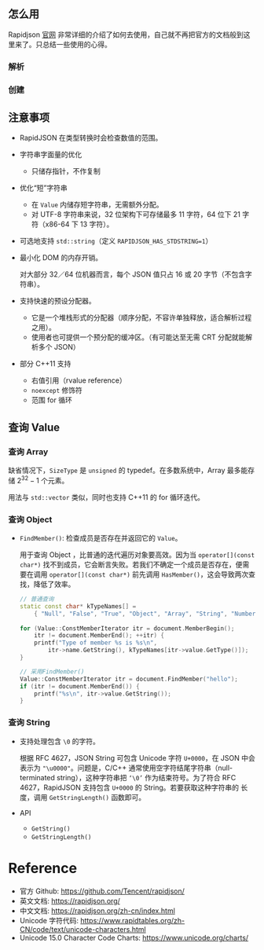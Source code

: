 

## 怎么用

Rapidjson [官网](https://rapidjson.org/zh-cn/md_doc_tutorial_8zh-cn.html) 非常详细的介绍了如何去使用，自己就不再把官方的文档般到这里来了。只总结一些使用的心得。

### 解析



### 创建



## 注意事项

- RapidJSON 在类型转换时会检查数值的范围。
- 字符串字面量的优化
  - 只储存指针，不作复制
- 优化“短”字符串
  - 在 `Value` 内储存短字符串，无需额外分配。
  - 对 UTF-8 字符串来说，32 位架构下可存储最多 11 字符，64 位下 21 字符（x86-64 下 13 字符）。
- 可选地支持 `std::string`（定义 `RAPIDJSON_HAS_STDSTRING=1`）

- 最小化 DOM 的内存开销。

  对大部分 32／64 位机器而言，每个 JSON 值只占 16 或 20 字节（不包含字符串）。

- 支持快速的预设分配器。

  - 它是一个堆栈形式的分配器（顺序分配，不容许单独释放，适合解析过程之用）。
  - 使用者也可提供一个预分配的缓冲区。（有可能达至无需 CRT 分配就能解析多个 JSON）

- 部分 C++11 支持

  - 右值引用（rvalue reference）
  - `noexcept` 修饰符
  - 范围 for 循环

## 查询 Value

### 查询 Array

缺省情况下，`SizeType` 是 `unsigned` 的 typedef。在多数系统中，Array 最多能存储 $2^{32}-1$ 个元素。

用法与 `std::vector` 类似，同时也支持 C++11 的 for 循环迭代。

### 查询 Object

- `FindMember()`:  检查成员是否存在并返回它的 `Value`。

  用于查询 Object ，比普通的迭代遍历对象要高效。因为当 `operator[](const char*)` 找不到成员，它会断言失败。若我们不确定一个成员是否存在，便需要在调用 `operator[](const char*)` 前先调用 `HasMember()`，这会导致两次查找，降低了效率。

  ```c++
  // 普通查询
  static const char* kTypeNames[] = 
      { "Null", "False", "True", "Object", "Array", "String", "Number" };
   
  for (Value::ConstMemberIterator itr = document.MemberBegin();
      itr != document.MemberEnd(); ++itr) {
      printf("Type of member %s is %s\n",
          itr->name.GetString(), kTypeNames[itr->value.GetType()]);
  }
  
  // 采用FindMember()
  Value::ConstMemberIterator itr = document.FindMember("hello");
  if (itr != document.MemberEnd()) {
      printf("%s\n", itr->value.GetString());
  }
  ```

### 查询 String

- 支持处理包含 `\0` 的字符。

  根据 RFC 4627，JSON String 可包含 Unicode 字符 `U+0000`，在 JSON 中会表示为 `"\u0000"`。问题是，C/C++ 通常使用空字符结尾字符串（null-terminated string），这种字符串把 `‘\0’` 作为结束符号。为了符合 RFC 4627，RapidJSON 支持包含 `U+0000` 的 String。若要获取这种字符串的 长度，调用  `GetStringLength()` 函数即可。

- API
  - `GetString()`
  -  `GetStringLength()`







# Reference

- 官方 Github: https://github.com/Tencent/rapidjson/
- 英文文档: https://rapidjson.org/
- 中文文档: https://rapidjson.org/zh-cn/index.html
- Unicode 字符代码: https://www.rapidtables.org/zh-CN/code/text/unicode-characters.html
- Unicode 15.0 Character Code Charts: https://www.unicode.org/charts/


